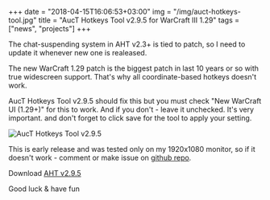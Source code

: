 +++
date = "2018-04-15T16:06:53+03:00"
img = "/img/auct-hotkeys-tool.jpg"
title = "AucT Hotkeys Tool v2.9.5 for WarCraft III 1.29"
tags = ["news", "projects"]
+++

The chat-suspending system in AHT v2.3+ is tied to patch, so I need to update it whenever new one is realeased.

The new WarCraft 1.29 patch is the biggest patch in last 10 years or so with true widescreen support. That's why all coordinate-based hotkeys doesn't work.

AucT Hotkeys Tool v2.9.5 should fix this but you must check "New WarCraft UI (1.29+)" for this to work. And if you don't - leave it unchecked. It's very important. and don't forget to click save for the tool to apply your setting.


![AucT Hotkeys Tool v2.9.5](/img/aht295.png)

This is early release and was tested only on my 1920x1080 monitor, so if it doesn't work - comment or make issue on [github repo](https://github.com/AucT/AucT-Hotkeys-Tool).

Download [AHT v2.9.5](https://aht.auct.eu/)

Good luck & have fun